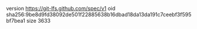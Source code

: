 version https://git-lfs.github.com/spec/v1
oid sha256:9be8d9fd38092de501f22885638b16dbad18da13da191c7ceebf3f595bf7bea1
size 3633
